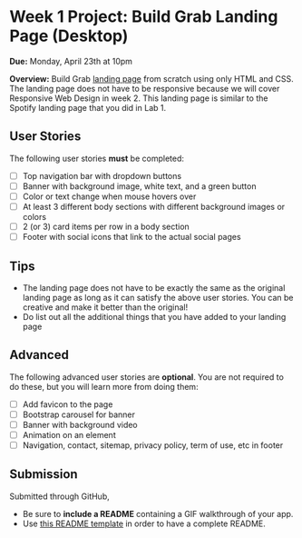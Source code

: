 # Week 1 Project: Build Grab Landing Page (Desktop)

**Due:** Monday, April 23th at 10pm

**Overview:** Build Grab [landing page](https://www.grab.com/vn/en/) from scratch using only HTML and CSS. The landing page does not have to be responsive because we will cover Responsive Web Design in week 2. This landing page is similar to the Spotify landing page that you did in Lab 1.

## User Stories
The following user stories **must** be completed:
* [ ] Top navigation bar with dropdown buttons
* [ ] Banner with background image, white text, and a green button
* [ ] Color or text change when mouse hovers over
* [ ] At least 3 different body sections with different background images or colors
* [ ] 2 (or 3) card items per row in a body section
* [ ] Footer with social icons that link to the actual social pages

## Tips
* The landing page does not have to be exactly the same as the original landing page as long as it can satisfy the above user stories. You can be creative and make it better than the original! 
* Do list out all the additional things that you have added to your landing page

## Advanced
The following advanced user stories are **optional**. You are not required to do these, but you will learn more from doing them: 
* [ ] Add favicon to the page
* [ ] Bootstrap carousel for banner
* [ ] Banner with background video
* [ ] Animation on an element
* [ ] Navigation, contact, sitemap, privacy policy, term of use, etc in footer

## Submission
Submitted through GitHub, 
  * Be sure to **include a README** containing a GIF walkthrough of your app.
  * Use [this README template](http://courses.codepath.com/snippets/intro_to_android/readme_templates/project_1_readme.md?raw=true) in order to have a complete README.


